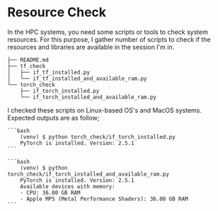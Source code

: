 # Resource Check

In the HPC systems, you need some scripts or tools to check system resources. For this purpose, I gather number of scripts to check if the resources and libraries are available in the session I'm in.


	├── README.md
	├── tf_check
	│   ├── if_tf_installed.py
	│   └── if_tf_installed_and_available_ram.py
	└── torch_check
	    ├── if_torch_installed.py
	    └── if_torch_installed_and_available_ram.py


I checked these scripts on Linux-based OS's and MacOS systems. Expected outputs are as follow;

	```bash
		(venv) $ python torch_check/if_torch_installed.py
		PyTorch is installed. Version: 2.5.1
	```

	```bash
		(venv) $ python torch_check/if_torch_installed_and_available_ram.py
		PyTorch is installed. Version: 2.5.1
		Available devices with memory:
		- CPU: 36.00 GB RAM
		- Apple MPS (Metal Performance Shaders): 36.00 GB RAM
	```

